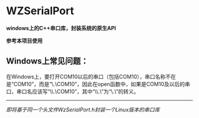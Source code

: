 # WZSerialPort

**windows上的C++串口库，封装系统的原生API**

**参考本项目使用**

## Windows上常见问题：
在Windows上，要打开COM10以后的串口（包括COM10），串口名称不在是“COM10”，而是“\\.\COM10”，因此在open函数中，如果是COM10及以后的串口，串口名应该写“\\\\.\\COM10”，其中“\\\\.\\”为“\\.\”的转义。

---

*即将基于同一个头文件WzSerialPort.h封装一个Linux版本的串口库*
